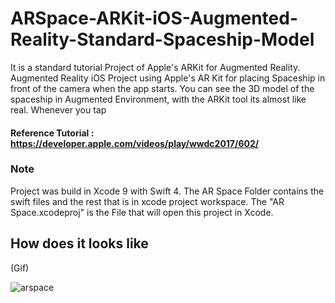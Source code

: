 # ARSpace-ARKit-iOS-Augmented-Reality-Standard-Spaceship-Model
It is a standard tutorial Project of Apple's ARKit for Augmented Reality.
Augmented Reality iOS Project using Apple's AR Kit for placing Spaceship in front of the camera when the app starts.
You can see the 3D model of the spaceship in Augmented Environment, with the ARKit tool its almost like real.
Whenever you tap

#### Reference Tutorial : https://developer.apple.com/videos/play/wwdc2017/602/

### Note
Project was build in Xcode 9 with Swift 4.
The AR Space Folder contains the swift files and the rest that is in xcode project workspace.
The "AR Space.xcodeproj" is the File that will open this project in Xcode.

## How does it looks like
(Gif)

![arspace](https://user-images.githubusercontent.com/15246084/41306735-b61daeb8-6e94-11e8-8d4a-31bde29ef8fa.gif)
